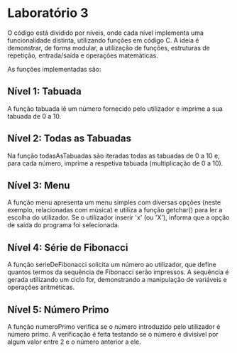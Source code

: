 # Laboratório 3
O código está dividido por níveis, onde cada nível implementa uma funcionalidade distinta, utilizando funções em código C.
A ideia é demonstrar, de forma modular, a utilização de funções, estruturas de repetição, entrada/saída e operações matemáticas.

As funções implementadas são:

## Nível 1: Tabuada
A função tabuada lê um número fornecido pelo utilizador e imprime a sua tabuada de 0 a 10.

## Nível 2: Todas as Tabuadas
Na função todasAsTabuadas são iteradas todas as tabuadas de 0 a 10 e, para cada número, imprime a respetiva tabuada (multiplicação de 0 a 10).

## Nível 3: Menu
A função menu apresenta um menu simples com diversas opções (neste exemplo, relacionadas com música) e utiliza a função getchar() para ler a escolha do utilizador. Se o utilizador inserir 'x' (ou 'X'), informa que a opção de saída do programa foi selecionada.

## Nível 4: Série de Fibonacci
A função serieDeFibonacci solicita um número ao utilizador, que define quantos termos da sequência de Fibonacci serão impressos. A sequência é gerada utilizando um ciclo for, demonstrando a manipulação de variáveis e operações aritméticas.

## Nível 5: Número Primo
A função numeroPrimo verifica se o número introduzido pelo utilizador é número primo. A verificação é feita testando se o número é divisível por algum valor entre 2 e o número anterior a ele.
